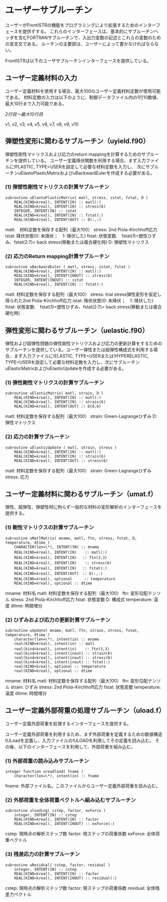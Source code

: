 # ユーザーサブルーチン

ユーザーがFrontISTRの機能をプログラミングにより拡張するためのインターフェースを提供すする。
これらのインターフェースは、基本的にサブルーチンヘッダを含むFORTRANサブルーチンで、入出力変数の記述とこれらの変数のための宣言文である。
ルーチンの主要部は、ユーザーによって書かなければならない。

FrontISTRは以下のユーザサブルーチンインターフェースを提供している。

## ユーザー定義材料の入力

ユーザー定義材料を使用する場合、最大100のユーザー定義材料定数が使用可能である。
材料定数の入力は以下のように、制御データファイル内の1行10数値、最大10行まで入力可能である。

*2行目～最大10行目*

v1, v2, v3, v4, v5, v6, v7, v8, v9, v10

## 弾塑性変形に関わるサブルーチン（uyield.f90）

弾塑性剛性マトリクスおよび応力のreturn mappingを計算するためのサブルーチンを提供している。
ユーザー定義降伏関数を利用する場合、まず入力ファイルに!PLASTIC, TYPE=USERを設定して必要な材料定数を入力し、
次にサブルーチンuElastoPlasticMatrixおよびuBackwardEulerを作成する必要がある。

### (1) 弾塑性剛性マトリクスの計算サブルーチン

```
subroutine uElastoPlasticMatrix( matl, stress, istat, fstat, D )
	REAL(KIND=kreal), INTENT(IN) :: matl(:)
	REAL(KIND=kreal), INTENT(IN) :: stress(6)
	INTEGER, INTENT(IN) :: istat
	REAL(KIND=kreal), INTENT(IN) :: fstat(:)
	REAL(KIND=kreal), INTENT(OUT) :: D(:,:)
```

matl:　材料定数を保存する配列（最大100）
stress: 2nd Piola-Kirchhoff応力
istat: 降伏状態(0: 未降伏；　1: 降伏した)
fstat: 状態変数.　fstat(1)=塑性ひずみ、fstat(2:7)= back stress(移動または複合硬化時)
D: 弾塑性マトリクス

### (2) 応力のReturn mapping計算サブルーチン

```
subroutine uBackwardEuler ( matl, stress, istat, fstat )
	REAL(KIND=kreal), INTENT(IN) :: matl(:)
	REAL(KIND=kreal), INTENT(INOUT) :: stress(6)
	INTEGER, INTENT(INOUT) :: istat
	REAL(KIND=kreal), INTENT(IN) :: fstat(:)
```

matl: 材料定数を保存する配列（最大100）
stress: trial stress弾性変形を仮定し得られた2nd Piola-Kirchhoff応力
istat: 降伏状態(0: 未降伏；　1: 降伏した)
fstat: 状態変数.　fstat(1)=塑性ひずみ、fstat(2:7)= back
stress(移動または複合硬化時)

## 弾性変形に関わるサブルーチン（uelastic.f90）

弾性および超弾性問題の弾性剛性マトリクスおよび応力の更新計算をするためのサブルーチンを提供している。ユーザー弾性または超弾性構成式を利用する場合、まず入力ファイルに!ELASTIC,
TYPE=USERまたは!HYPERELASTIC,
TYPE=USERを設定して必要な材料定数を入力し、次にサブルーチンuElasticMatrixおよびuElasticUpdateを作成する必要がある。

### (1) 弾性剛性マトリクスの計算サブルーチン

```
subroutine uElasticMatrix( matl, strain, D )
	REAL(KIND=kreal), INTENT(IN) :: matl(:)
	REAL(KIND=kreal), INTENT(IN) :: strain(6)
	REAL(KIND=kreal), INTENT(OUT) :: D(6,6)
```

matl: 材料定数を保存する配列（最大100）
strain: Green-Lagrangeひずみ
D: 弾性マトリクス


### (2) 応力の計算サブルーチン

```
subroutine uElasticUpdate ( matl, strain, stress )
	REAL(KIND=kreal), INTENT(IN) :: matl(:)
	REAL(KIND=kreal), INTENT(IN) :: strain(6)
	REAL(KIND=kreal), INTENT(OUT) :: stress(6)
```

matl: 材料定数を保存する配列（最大100）
strain: Green-Lagrangeひずみ
stress: 応力

## ユーザー定義材料に関わるサブルーチン（umat.f）

弾性、超弾性、弾塑性材に拘らず一般的な材料の変形解析のインターフェースを提供する。

### (1) 剛性マトリクスの計算サブルーチン

```
subroutine uMatlMatrix( mname, matl, ftn, stress, fstat, D, temperature, dtime )
	CHARACTER(len=\*), INTENT(IN) :: mname
	REAL(KIND=kreal), INTENT(IN) 　 :: matl(:)
	REAL(KIND=kreal), INTENT(IN) 　:: ftn(3,3)
	REAL(KIND=kreal), INTENT(IN) 　 :: stress(6)
	REAL(KIND=kreal), INTENT(IN) 　:: fstat(:)
	REAL(KIND=kreal), INTENT(OUT)　:: D(:,:)
	REAL(KIND=kreal), optional 　　 :: temperature
	REAL(KIND=kreal), optional :: dtime
```

mname: 材料名
matl: 材料定数を保存する配列（最大100）
ftn: 変形勾配テンソル
stress: 2nd Piola-Kirchhoff応力
fstat: 状態変数
D: 構成式
temperature: 温度
dtime: 時間増分

### (2) ひずみおよび応力の更新計算サブルーチン

```
subroutine uUpdate( mname, matl, ftn, strain, stress, fstat, temperature, dtime )
	character(len=\*), intent(in) :: mname
	real(KIND=kreal), intent(in) :: matl
	real(kind=kreal), intent(in) 　 :: ftn(3,3)
	real(kind=kreal), intent(inout) :: strain(6)
	real(kind=kreal), intent(inout) :: stress(6)
	real(kind=kreal), intent(inout) :: fstat(:)
	real(KIND=kreal), optional :: temperature
	real(KIND=kreal), optional :: dtime
```

mname: 材料名
matl: 材料定数を保存する配列（最大100）
ftn: 変形勾配テンソル
strain: ひずみ
stress: 2nd Piola-Kirchhoff応力
fstat: 状態変数
temperature: 温度
dtime: 時間増分

## ユーザー定義外部荷重の処理サブルーチン（uload.f）

ユーザー定義外部荷重を処理するインターフェースを提供する。

ユーザー定義外部荷重を利用するため、まず外部荷重を定義するための数値構造tULoadを定義し、入力ファイルの!ULOADを利用してその定義を読み込む。
その後、以下のインターフェースを利用して、外部荷重を組み込む。

### (1) 外部荷重の読み込みサブルーチン

```
integer function ureadload( fname )
	character(len=\*), intent(in) :: fname
```

fname: 外部ファイル名。このファイルからユーザー定義外部荷重を読み込む。

### (2) 外部荷重を全体荷重ベクトルへ組み込むサブルーチン

```
subroutine uloading( cstep, factor, exForce )
	integer, INTENT(IN) :: cstep
	REAL(KIND=kreal), INTENT(IN) :: factor
	REAL(KIND=kreal), INTENT(INOUT) :: exForce(:)
```

cstep: 現時点の解析ステップ数
factor: 現ステップの荷重係数
exForce: 全体荷重ベクトル

### (3) 残差応力の計算サブルーチン

```
subroutine uResidual( cstep, factor, residual )
	integer, INTENT(IN) :: cstep
	REAL(KIND=kreal), INTENT(IN) :: factor
	REAL(KIND=kreal), INTENT(INOUT) :: residual(:)
```

cstep: 現時点の解析ステップ数
factor: 現ステップの荷重係数
residual: 全体残差力ベクトル
